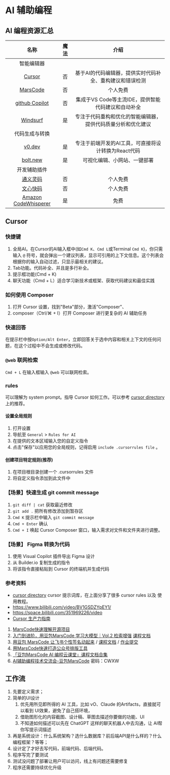 # AI 辅助编程

## AI 编程资源汇总
|                                名称                                 | 魔法  |                             介绍                             |
| :-----------------------------------------------------------------: | :---: | :----------------------------------------------------------: |
|                             智能编辑器                              |       |                                                              |
|                  [Cursor](https://www.cursor.com/)                  |  否   |   基于AI的代码编辑器，提供实时代码补全、重构建议和错误检测   |
|                [MarsCode](https://www.marscode.cn/)                 |  否   |                           个人免费                           |
|   [github Copilot](https://docs.github.com/zh/copilot/quickstart)   |  否   |      集成于VS Code等主流IDE，提供智能代码建议和自动补全      |
|              [Windsurf](https://codeium.com/windsurf)               |  是   | 专注于代码重构和优化的智能编辑器，提供代码质量分析和优化建议 |
|                           代码生成与转换                            |       |                                                              |
|                      [v0.dev](https://v0.dev/)                      |  是   |     专注于前端开发的AI工具，可直接将设计转换为React代码      |
|                    [bolt.new](https://bolt.new/)                    |  是   |                 可视化编辑、小网站、一键部署                 |
|                            开发辅助插件                             |       |                                                              |
|            [通义灵码](https://tongyi.aliyun.com/lingma)             |  否   |                           个人免费                           |
|               [文心快码](https://comate.baidu.com/zh)               |  否   |                           个人免费                           |
| [Amazon CodeWhisperer](https://aws.amazon.com/cn/pm/codewhisperer/) |  是   |                             免费                             |


## Cursor

### 快捷键
1.  全局AI。在Cursor的AI输入框中(如`Cmd K`、`Cmd L`或Terminal `Cmd K`)，你只需输入 `@` 符号，就会弹出一个建议列表，显示可引用的上下文信息。这个列表会根据你的输入自动过滤，只显示最相关的建议。
2.  Tab功能。代码补全、并且是多行补全。
3.  提示框功能(Cmd + K)
4.  聊天功能（Cmd + L）适合学习新技术或框架、获取代码建议和最佳实践

### 如何使用 Composer
1. 打开 Cursor 设置，找到"Beta"部分，激活"Composer"、
2.  composer（Ctrl/⌘ + I）打开 Composer 进行更复杂的 AI 辅助任务

### 快速回答

在提示栏中按`Option/Alt Enter`，立即回答关于选中内容和相关上下文的任何问题，在这个过程中不会生成或修改代码。

### `@web` 联网检索

`Cmd + L` 在输入框输入 `@web` 可以联网检索。

### rules
可以理解为 system prompt。指导 Cursor 如何工作。可以参考 [cursor directory](https://cursor.directory/)  上的推荐。

#### 设置全局规则
1. 打开设置
2. 导航至 `General` > `Rules for AI`
3. 在提供的文本区域输入您的自定义指令
4. 点击"保存"以应用您的全局规则，记得启用 `include .cursorrules file` 。

#### 创建项目特定规则(推荐)
1. 在项目根目录创建一个 .cursorrules 文件
2. 将自定义指令添加到此文件中


### 【场景】快速生成 git commit message

1.  `git diff | cat` 获取最近修改
2.  `git add .` 把所有修改添加到暂存区
3.  `Cmd K` 提示栏中输入 `git commit message`
4.  `Cmd + Enter` 确认
5.  `Cmd + I` 唤起 Cursor Composer 窗口，输入需求对文件和文件夹进行调整。

### 【场景】 Figma 转换为代码

1. 使用 Visual Copilot 插件导出 Figma 设计
2. 从 Builder.io 复制生成的指令
3. 将该指令直接粘贴到 Cursor 的终端机并生成代码


### 参考资料
- [cursor directory](https://cursor.directory/) cursor 提示词库，在上面分享了很多 cursor rules 以及 使用教程。
- https://www.bilibili.com/video/BV1GSDZYpEY1/
- https://space.bilibili.com/351969226/video
- [Cursor 生产力指南](https://c6k.app/posts/cursor-guide)

1. [MarsCode快速理解开源项目](https://live.marscode.cn/7116/8728899)
2. [入门到进阶，用豆包MarsCode 学习大模型｜Vol.2 检索增强](https://live.marscode.cn/7116/601669) [课程文档](https://bytedance.larkoffice.com/docx/O598dmlIOocSsjxLO1ec2uLMn8e)
3. [用豆包 MarsCode 让飞书个性签名动起来](https://live.byteoc.com/2333/9955066) / [课程文档](https://bytedance.larkoffice.com/docx/Qh68dUEmzoVpsOxkT9tcKa55nkh) / [作业提交](https://bytedance.larkoffice.com/share/base/form/shrcni6hfJjAFIWCC8ZNE0cYN5c)
4. [用MarsCode快速打造公众号排版工具](https://live.marscode.cn/7116/1217602)
5. [「豆包MarsCode AI 编程云课堂」课程文档合集](https://bytedance.larkoffice.com/docx/EhbGdbIk4ob22pxAaB0cPdUjnRf)
6. [AI辅助编程技术交流会-豆包MarsCode](https://meeting.tencent.com/crm/2yb4qkBR1b) 密码：CWXW


## 工作流
1. 先要定义需求；
2. 简单的UI设计
   1. 优先用所见即所得的 AI 工具，比如 vO、Claude 的Artifacts，直接就可以看到 Ul效果，避免了自己搭环境，
   2. 借助图形化的内容截图、设计稿、草图去描述你要做的功能、UI
   3. 不知道如何描述可以先在 ChatGPT 这样的聊天机器人中去沟通，让 AI帮你写提示词描述
3. 再是系统设计：什么系统架构？选什么数据库？前后端API是什么样的？什么编程框架？等等；
4. 设计定了才好去写代码，前端代码、后端代码。
5. 程序写完了要测试
6. 测试没问题了部署让用户可以访问，线上有问题还需要修复
7. 程序还需要持续优化升级